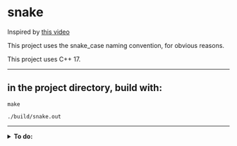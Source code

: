 # snake

Inspired by [this video](https://youtu.be/TOpBcfbAgPg)

This project uses the snake_case naming convention, for obvious reasons.

This project uses C++ 17.

-------

## in the project directory, build with:

```
make
```

```
./build/snake.out
```

-------

<details>
<summary>
  <b> To do: </b>
</summary>

- add food
- add better ai
- move ai into an object with internal state
- add [Hamiltonian pathing](https://en.wikipedia.org/wiki/Hamiltonian_path)
- autoformat code

</details>

